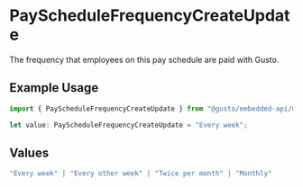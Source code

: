 # PayScheduleFrequencyCreateUpdate

The frequency that employees on this pay schedule are paid with Gusto.

## Example Usage

```typescript
import { PayScheduleFrequencyCreateUpdate } from "@gusto/embedded-api/models/components/payschedulefrequencycreateupdate.js";

let value: PayScheduleFrequencyCreateUpdate = "Every week";
```

## Values

```typescript
"Every week" | "Every other week" | "Twice per month" | "Monthly"
```